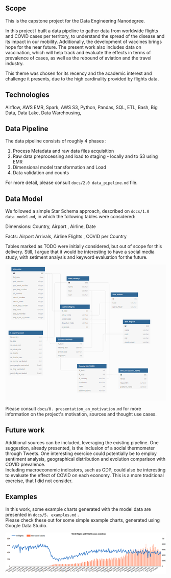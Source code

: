## Scope  
This is the capstone project for the Data Engineering Nanodegree.  

In this project I built a data pipeline to gather data from worldwide flights and COVID cases per territory, to understand the spread of the disease and its impact in our mobility. Additionally, the development of vaccines brings hope for the near future. The present work also includes data on vaccination, which will help track and evaluate the effects in terms of prevalence of cases, as well as the rebound of aviation and the travel industry.   

This theme was chosen for its recency and the academic interest and challenge it presents, due to the high cardinality provided by flights data.  

## Technologies  
Airflow, AWS EMR, Spark, AWS S3, Python, Pandas, SQL, ETL, Bash, Big Data, Data Lake, Data Warehousing,   

## Data Pipeline  
The data pipeline consists of roughly 4 phases :  
1. Process Metadata and raw data files acquisition  
2. Raw data preprocessing and load to staging - locally and to S3 using EMR  
3. Dimensional model transformation and Load  
4. Data validation and counts  

For more detail, please consult `docs/2.0 data_pipeline.md` file.  

## Data Model  
We followed a simple Star Schema approach, described on `docs/1.0 data_model.md`, in which the following tables were considered:  

Dimensions: Country, Airport , Airline, Date  

Facts: Airport Arrivals, Airline Flights , COVID per Country  

Tables marked as TODO were initially considered, but out of scope for this delivery. Still, I argue that it would be interesting to have a social media study, with setiment analysis and keyword evaluation for the future.     

![Data Model](docs/img/data_model.png "Data Model")  

Please consult `docs/0. presentation_an_motivation.md` for more information on the project's motivation, sources and thought use cases.  

## Future work  
Additional sources can be included, leveraging the existing pipeline. One suggestion, already presented, is the inclusion of a social thermometer through Tweets. One interesting exercice could potentially be to employ sentiment analysis, geographical distribution and evolution comparison with COVID prevalence.  
Including macroeconomic indicators, such as GDP, could also be interesting to evaluate the effect of COVID on each economy. This is a more traditional exercise, that I did not consider.  

## Examples  

In this work, some example charts generated with the model data are presented in `docs/5. examples.md` .  
Please check these out for some simple example charts, generated using Google Data Studio.  

![World COVID Flights](docs/charts/world_covid_flights.png "World COVID Flights")  